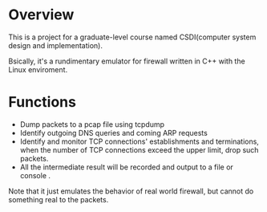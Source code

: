 # Overview
This is a project for a graduate-level course named CSDI(computer system design and implementation).

Bsically, it's a rundimentary emulator for firewall written in C++ with the Linux enviroment.

# Functions
* Dump packets to a pcap file using tcpdump
* Identify outgoing DNS queries and coming ARP requests
* Identify and monitor TCP connections' establishments and terminations, when the number of TCP connections exceed the upper limit, drop such packets.
* All the intermediate result will be recorded and output to a file or console . 

Note that it just emulates the behavior of real world firewall, but cannot do something real to the packets.


